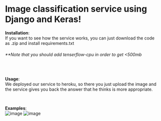 # Image classification service using Django and Keras!

**Installation**: <br>
If you want to see how the service works, you can just download the code as .zip and install requirements.txt

###### **Note that you should add tenserflow-cpu in order to get <500mb



<br>

**Usage**: <br>
We deployed our service to heroku, so there you just upload the image and the service gives you back the answer that he thinks is more appropriate.

<br>

**Examples**:
<br>
![image](https://user-images.githubusercontent.com/74849372/156703489-2b8fd9ea-f17b-4f72-8a38-4ab24b703103.png)
![image](https://user-images.githubusercontent.com/74849372/156703520-b67fb18d-3e7e-4ba1-aa1b-30e951a6f03c.png)

